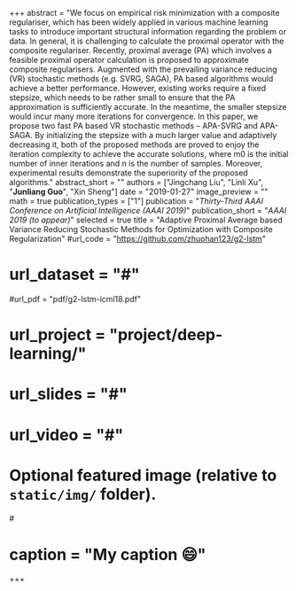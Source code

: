+++
abstract = "We focus on empirical risk minimization with a composite regulariser, which has been widely applied in various machine learning tasks to introduce important structural information regarding the problem or data. In general, it is challenging to calculate the proximal operator with the composite regulariser. Recently, proximal average (PA) which involves a feasible proximal operator calculation is proposed to approximate composite regularisers. Augmented with the prevailing variance reducing (VR) stochastic methods (e.g. SVRG, SAGA), PA based algorithms would achieve a better performance. However, existing works require a fixed stepsize, which needs to be rather small to ensure that the PA approximation is sufficiently accurate. In the meantime, the smaller stepsize would incur many more iterations for convergence. In this paper, we propose two fast PA based VR stochastic methods – APA-SVRG and APA-SAGA. By initializing the stepsize with a much larger value and adaptively decreasing it, both of the proposed methods are proved to enjoy the iteration complexity to achieve the accurate solutions, where m0 is the initial number of inner iterations and n is the number of samples. Moreover, experimental results demonstrate the superiority of the proposed algorithms."
abstract_short = ""
authors = ["Jingchang Liu", "Linli Xu", "**Junliang Guo**", "Xin Sheng"]
date = "2019-01-27"
image_preview = ""
math = true
publication_types = ["1"]
publication = "*Thirty-Third AAAI Conference on Artificial Intelligence  (AAAI 2019)*"
publication_short = "*AAAI 2019 (to appear)*"
selected = true
title = "Adaptive Proximal Average based Variance Reducing Stochastic Methods for Optimization with Composite Regularization"
#url_code = "https://github.com/zhuohan123/g2-lstm"
# url_dataset = "#"
#url_pdf = "pdf/g2-lstm-icml18.pdf"
# url_project = "project/deep-learning/"
# url_slides = "#"
# url_video = "#"


# Optional featured image (relative to `static/img/` folder).
#<!-- [header]
#image = "headers/bubbles-wide.jpg" -->
# caption = "My caption :smile:"

+++
